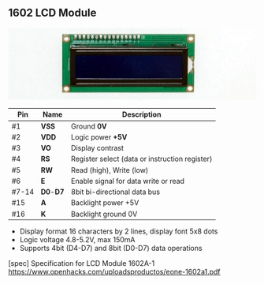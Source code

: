 
## 1602 LCD Module

![](1602-LCD_monochrom.jpg)

 Pin   | Name          | Description
-------|---------------|-------------------------------------------------
 #1    | **VSS**       | Ground **0V**
 #2    | **VDD**       | Logic power **+5V**
 #3    | **VO**        | Display contrast
 #4    | **RS**        | Register select (data or instruction register)
 #5    | **RW**        | Read (high), Write (low)
 #6    | **E**         | Enable signal for data write or read
 #7-14 | **D0**-**D7** | 8bit bi-directional data bus
 #15   | **A**         | Backlight power +5V
 #16   | **K**         | Backlight ground 0V

* Display format 16 characters by 2 lines, display font 5x8 dots
* Logic voltage 4.8-5.2V, max 150mA
* Supports 4bit (D4-D7) and 8bit (D0-D7) data operations

[spec] Specification for LCD Module 1602A-1  
https://www.openhacks.com/uploadsproductos/eone-1602a1.pdf
